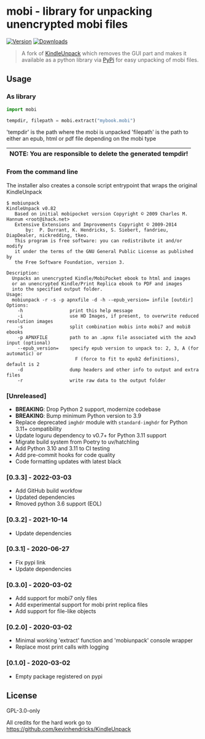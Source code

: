 # mobi - library for unpacking unencrypted mobi files

[![Version](https://img.shields.io/pypi/v/mobi.svg)](https://pypi.python.org/pypi/mobi/)
[![Downloads](https://pepy.tech/badge/mobi)](https://pepy.tech/project/mobi)

> A fork of [KindleUnpack](https://github.com/kevinhendricks/KindleUnpack) which removes the GUI part and makes it available as a python library via [PyPi](https://pypi.org/project/mobi/) for easy unpacking of mobi files.

## Usage

### As library

```python
import mobi

tempdir, filepath = mobi.extract("mybook.mobi")
```

'tempdir' is the path where the mobi is unpacked
'filepath' is the path to either an epub, html or pdf file depending on the mobi type

| NOTE: You are responsible to delete the generated tempdir! |
| --- |

### From the command line

The installer also creates a console script entrypoint that wraps the original KindleUnpack

```console
$ mobiunpack
KindleUnpack v0.82
   Based on initial mobipocket version Copyright © 2009 Charles M. Hannum <root@ihack.net>
   Extensive Extensions and Improvements Copyright © 2009-2014
       by:  P. Durrant, K. Hendricks, S. Siebert, fandrieu, DiapDealer, nickredding, tkeo.
   This program is free software: you can redistribute it and/or modify
   it under the terms of the GNU General Public License as published by
   the Free Software Foundation, version 3.

Description:
  Unpacks an unencrypted Kindle/MobiPocket ebook to html and images
  or an unencrypted Kindle/Print Replica ebook to PDF and images
  into the specified output folder.
Usage:
  mobiunpack -r -s -p apnxfile -d -h --epub_version= infile [outdir]
Options:
    -h                 print this help message
    -i                 use HD Images, if present, to overwrite reduced resolution images
    -s                 split combination mobis into mobi7 and mobi8 ebooks
    -p APNXFILE        path to an .apnx file associated with the azw3 input (optional)
    --epub_version=    specify epub version to unpack to: 2, 3, A (for automatic) or
                         F (force to fit to epub2 definitions), default is 2
    -d                 dump headers and other info to output and extra files
    -r                 write raw data to the output folder
```

### [Unreleased]
- **BREAKING**: Drop Python 2 support, modernize codebase
- **BREAKING**: Bump minimum Python version to 3.9
- Replace deprecated `imghdr` module with `standard-imghdr` for Python 3.11+ compatibility
- Update loguru dependency to v0.7+ for Python 3.11 support
- Migrate build system from Poetry to uv/hatchling
- Add Python 3.10 and 3.11 to CI testing
- Add pre-commit hooks for code quality
- Code formatting updates with latest black

### [0.3.3] - 2022-03-03
- Add GitHub build workfow
- Updated dependencies
- Rmoved python 3.6 support (EOL)

### [0.3.2] - 2021-10-14
- Update dependencies

### [0.3.1] - 2020-06-27
- Fix pypi link
- Update dependencies

### [0.3.0] - 2020-03-02

- Add support for mobi7 only files
- Add experimental support for mobi print replica files
- Add support for file-like objects


### [0.2.0] - 2020-03-02

- Minimal working 'extract' function and 'mobiunpack' console wrapper
- Replace most print calls with logging

### [0.1.0] - 2020-03-02

- Empty package registered on pypi

## License

GPL-3.0-only

All credits for the hard work go to https://github.com/kevinhendricks/KindleUnpack
